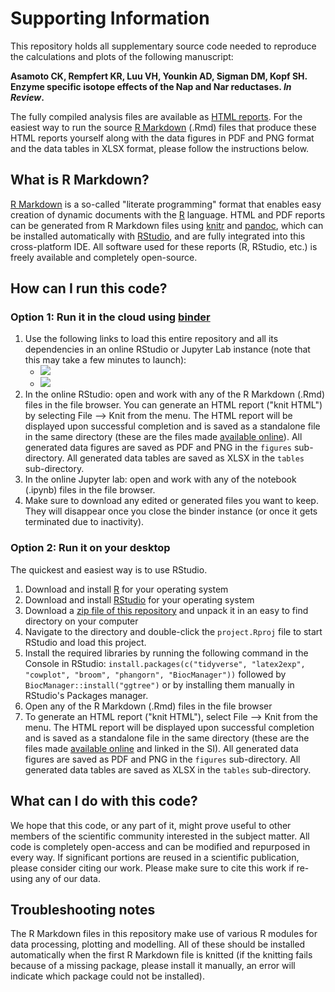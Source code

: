 # Supporting Information

This repository holds all supplementary source code needed to reproduce the calculations and plots of the following manuscript: 

**Asamoto CK, Rempfert KR, Luu VH, Younkin AD, Sigman DM, Kopf SH. Enzyme specific isotope effects of the Nap and Nar reductases. *In Review*.**

The fully compiled analysis files are available as [HTML reports](https://2020_asamoto_et_al.kopflab.org/). For the easiest way to run the source [R Markdown](http://rmarkdown.rstudio.com/) (.Rmd) files that produce these HTML reports yourself along with the data figures in PDF and PNG format and the data tables in XLSX format, please follow the instructions below.

## What is R Markdown?

[R Markdown](http://rmarkdown.rstudio.com/) is a so-called "literate programming" format that enables easy creation of dynamic documents with the [R](http://www.r-project.org/) language. HTML and PDF reports can be generated from R Markdown files using [knitr](http://yihui.name/knitr/) and [pandoc](http://johnmacfarlane.net/pandoc/), which can be installed automatically with [RStudio](http://www.rstudio.com/), and are fully integrated into this cross-platform IDE. All software used for these reports (R, RStudio, etc.) is freely available and completely open-source. 

## How can I run this code?

### Option 1: Run it in the cloud using [binder](https://mybinder.org/)

1. Use the following links to load this entire repository and all its dependencies in an online RStudio or Jupyter Lab instance (note that this may take a few minutes to launch):
   - <a href='https://mybinder.org/v2/gh/KopfLab/2020_asamoto_et_al/binder-r?urlpath=git-pull?repo=https%3A%2F%2Fgithub.com%2FKopfLab%2F2020_asamoto_et_al%26branch%3Dmaster%26urlpath%3Drstudio'><img src='https://img.shields.io/badge/launch%20in-RStudio-blue.svg'/></a>
   - <a href='https://mybinder.org/v2/gh/KopfLab/2020_asamoto_et_al/binder-r?urlpath=git-pull?repo=https%3A%2F%2Fgithub.com%2FKopfLab%2F2020_asamoto_et_al%26branch%3Dmaster%26urlpath%3Dlab'><img src='https://img.shields.io/badge/launch%20in-Jupyter-orange.svg'/></a>
1. In the online RStudio: open and work with any of the R Markdown (.Rmd) files in the file browser. You can generate an HTML report ("knit HTML") by selecting File --> Knit from the menu. The HTML report will be displayed upon successful completion and is saved as a standalone file in the same directory (these are the files made [available online](https://2020_asamoto_et_al.kopflab.org/)). All generated data figures are saved as PDF and PNG in the `figures` sub-directory. All generated data tables are saved as XLSX in the `tables` sub-directory.
1. In the online Jupyter lab: open and work with any of the notebook (.ipynb) files in the file browser. 
1. Make sure to download any edited or generated files you want to keep. They will disappear once you close the binder instance (or once it gets terminated due to inactivity).

### Option 2: Run it on your desktop

The quickest and easiest way is to use RStudio.

 1. Download and install [R](http://cran.rstudio.com/) for your operating system
 1. Download and install [RStudio](http://www.rstudio.com/products/rstudio/download/) for your operating system
 1. Download a [zip file of this repository](https://github.com/KopfLab/2020_asamoto_et_al/archive/master.zip) and unpack it in an easy to find directory on your computer
 1. Navigate to the directory and double-click the `project.Rproj` file to start RStudio and load this project.
 1. Install the required libraries by running the following command in the Console in RStudio: `install.packages(c("tidyverse", "latex2exp", "cowplot", "broom", "phangorn", "BiocManager"))` followed by `BiocManager::install("ggtree")` or by installing them manually in RStudio's Packages manager.
 1. Open any of the R Markdown (.Rmd) files in the file browser
 1. To generate an HTML report ("knit HTML"), select File --> Knit from the menu. The HTML report will be displayed upon successful completion and is saved as a standalone file in the same directory (these are the files made [available online](https://2020_asamoto_et_al.kopflab.org/) and linked in the SI). All generated data figures are saved as PDF and PNG in the `figures` sub-directory. All generated data tables are saved as XLSX in the `tables` sub-directory.
 
## What can I do with this code?

We hope that this code, or any part of it, might prove useful to other members of the scientific community interested in the subject matter. All code is completely open-access and can be modified and repurposed in every way. If significant portions are reused in a scientific publication, please consider citing our work. Please make sure to cite this work if re-using any of our data.

## Troubleshooting notes

The R Markdown files in this repository make use of various R modules for data processing, plotting and modelling. All of these should be installed automatically when the first R Markdown file is knitted (if the knitting fails because of a missing package, please install it manually, an error will indicate which package could not be installed). 
